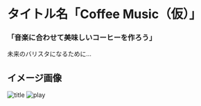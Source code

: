 # タイトル名「Coffee Music（仮）」
### **「音楽に合わせて美味しいコーヒーを作ろう」**
未来のバリスタになるために…  
## イメージ画像
![title](https://github.com/juncocoa0731/Cacaomas_Cafe/tree/master/readmetitle.png)
![play](https://github.com/juncocoa0731/Cacaomas_Cafe/tree/master/readmeplay.png)
